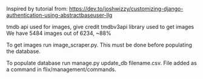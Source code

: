 Inspired by tutorial from:
https://dev.to/joshwizzy/customizing-django-authentication-using-abstractbaseuser-llg

tmdb api used for images, give credit
tmdbv3api library used to get images
We have 5484 images out of 6234, ~88%


To get images run image_scraper.py. This must be done before populating the database.

To populate database run manage.py update_db filename.csv. File added as a command in flix/management/commands.